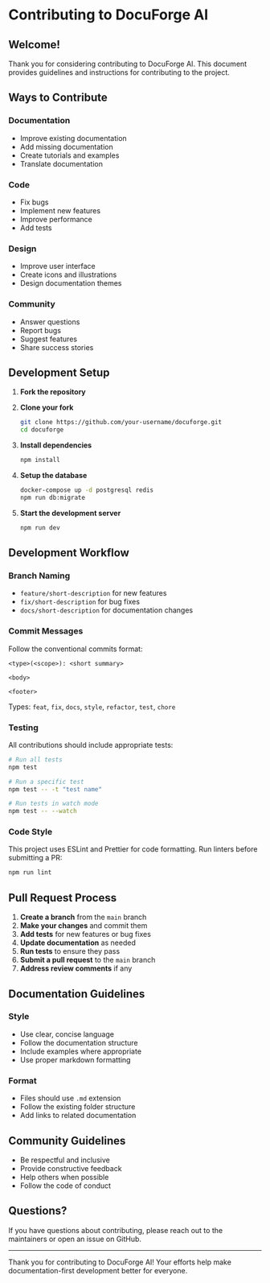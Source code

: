 # Contributing to DocuForge AI

## Welcome!

Thank you for considering contributing to DocuForge AI. This document provides guidelines and instructions for contributing to the project.

## Ways to Contribute

### Documentation

- Improve existing documentation
- Add missing documentation
- Create tutorials and examples
- Translate documentation

### Code

- Fix bugs
- Implement new features
- Improve performance
- Add tests

### Design

- Improve user interface
- Create icons and illustrations
- Design documentation themes

### Community

- Answer questions
- Report bugs
- Suggest features
- Share success stories

## Development Setup

1. **Fork the repository**

2. **Clone your fork**
   ```bash
   git clone https://github.com/your-username/docuforge.git
   cd docuforge
   ```

3. **Install dependencies**
   ```bash
   npm install
   ```

4. **Setup the database**
   ```bash
   docker-compose up -d postgresql redis
   npm run db:migrate
   ```

5. **Start the development server**
   ```bash
   npm run dev
   ```

## Development Workflow

### Branch Naming

- `feature/short-description` for new features
- `fix/short-description` for bug fixes
- `docs/short-description` for documentation changes

### Commit Messages

Follow the conventional commits format:

```
<type>(<scope>): <short summary>

<body>

<footer>
```

Types: `feat`, `fix`, `docs`, `style`, `refactor`, `test`, `chore`

### Testing

All contributions should include appropriate tests:

```bash
# Run all tests
npm test

# Run a specific test
npm test -- -t "test name"

# Run tests in watch mode
npm test -- --watch
```

### Code Style

This project uses ESLint and Prettier for code formatting. Run linters before submitting a PR:

```bash
npm run lint
```

## Pull Request Process

1. **Create a branch** from the `main` branch
2. **Make your changes** and commit them
3. **Add tests** for new features or bug fixes
4. **Update documentation** as needed
5. **Run tests** to ensure they pass
6. **Submit a pull request** to the `main` branch
7. **Address review comments** if any

## Documentation Guidelines

### Style

- Use clear, concise language
- Follow the documentation structure
- Include examples where appropriate
- Use proper markdown formatting

### Format

- Files should use `.md` extension
- Follow the existing folder structure
- Add links to related documentation

## Community Guidelines

- Be respectful and inclusive
- Provide constructive feedback
- Help others when possible
- Follow the code of conduct

## Questions?

If you have questions about contributing, please reach out to the maintainers or open an issue on GitHub.

---

Thank you for contributing to DocuForge AI! Your efforts help make documentation-first development better for everyone.
